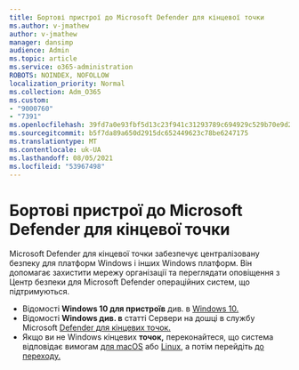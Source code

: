 ```yaml
---
title: Бортові пристрої до Microsoft Defender для кінцевої точки
ms.author: v-jmathew
author: v-jmathew
manager: dansimp
audience: Admin
ms.topic: article
ms.service: o365-administration
ROBOTS: NOINDEX, NOFOLLOW
localization_priority: Normal
ms.collection: Adm_O365
ms.custom:
- "9000760"
- "7391"
ms.openlocfilehash: 39fd7a0e93fbf5d13c23f941c31293789c694929c529b70e9d2a9558dc3f2874
ms.sourcegitcommit: b5f7da89a650d2915dc652449623c78be6247175
ms.translationtype: MT
ms.contentlocale: uk-UA
ms.lasthandoff: 08/05/2021
ms.locfileid: "53967498"
---
```

# <a name="onboard-devices-to-microsoft-defender-for-endpoint"></a>Бортові пристрої до Microsoft Defender для кінцевої точки

Microsoft Defender для кінцевої точки забезпечує централізовану безпеку для платформ Windows і інших Windows платформ. Він допомагає захистити мережу організації та переглядати оповіщення з Центр безпеки для Microsoft Defender операційних систем, що підтримуються.

- Відомості **Windows 10 для пристроїв** див. в [Windows 10.](https://go.microsoft.com/fwlink/?linkid=2143460)
- Відомості **Windows див. в** статті Сервери на дошці в службу Microsoft [Defender для кінцевих точок.](https://go.microsoft.com/fwlink/?linkid=2143627)
- Якщо ви не Windows кінцевих **точок,** переконайтеся, що система відповідає вимогам [для macOS](https://go.microsoft.com/fwlink/?linkid=2143461) або [Linux](https://go.microsoft.com/fwlink/?linkid=2143462), а потім перейдіть [до переходу.](https://go.microsoft.com/fwlink/?linkid=2143628)
